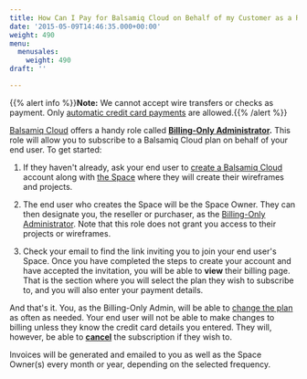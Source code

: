 ```yaml
---
title: How Can I Pay for Balsamiq Cloud on Behalf of my Customer as a Reseller or Purchaser?
date: '2015-05-09T14:46:35.000+00:00'
weight: 490
menu:
  menusales:
    weight: 490
draft: ''

---
```


{{% alert info %}}**Note:** We cannot accept wire transfers or checks as payment. Only [automatic credit card payments](/sales/ordering/#subscriptions) are allowed.{{% /alert %}}

[Balsamiq Cloud](https://balsamiq.cloud/) offers a handy role called **[Billing-Only Administrator](https://docs.balsamiq.com/cloud/spaces/#making-someone-a-billing-only-administrator).** This role will allow you to subscribe to a Balsamiq Cloud plan on behalf of your end user. To get started:

1. If they haven't already, ask your end user to [create a Balsamiq Cloud](https://docs.balsamiq.com/cloud/intro/#quick-start-guide) account along with [the Space](https://docs.balsamiq.com/cloud/spaces/#creating-a-new-space) where they will create their wireframes and projects.

2. The end user who creates the Space will be the Space Owner. They can then designate you, the reseller or purchaser, as the [Billing-Only Administrator](https://docs.balsamiq.com/cloud/spaces/#making-someone-a-billing-only-administrator). Note that this role does not grant you access to their projects or wireframes.

3. Check your email to find the link inviting you to join your end user's Space. Once you have completed the steps to create your account and have accepted the invitation, you will be able to **view** their billing page. That is the section where you will select the plan they wish to subscribe to, and you will also enter your payment details.

And that's it. You, as the Billing-Only Admin, will be able to [change the plan](/sales/cloudsubscriptions/#changing-your-plan) as often as needed. Your end user will not be able to make changes to billing unless they know the credit card details you entered. They will, however, be able to **[cancel](/sales/cloudsubscriptions/#stopping-your-subscription)** the subscription if they wish to.

Invoices will be generated and emailed to you as well as the Space Owner(s) every month or year, depending on the selected frequency.
